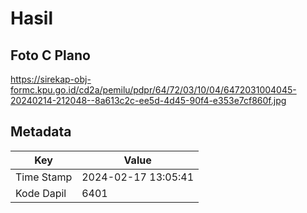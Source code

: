 # Hasil

## Foto C Plano

https://sirekap-obj-formc.kpu.go.id/cd2a/pemilu/pdpr/64/72/03/10/04/6472031004045-20240214-212048--8a613c2c-ee5d-4d45-90f4-e353e7cf860f.jpg


## Metadata

| Key        | Value               |
| ---------- | ------------------- |
| Time Stamp | 2024-02-17 13:05:41 |
| Kode Dapil | 6401                |



